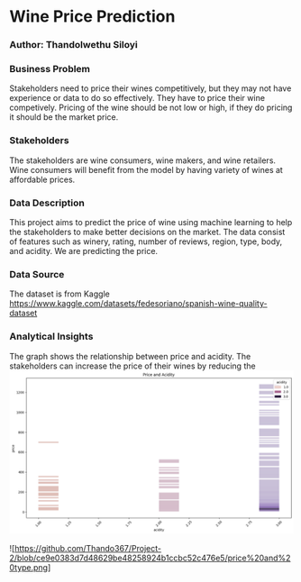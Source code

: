 # Wine Price Prediction
###  Author: Thandolwethu Siloyi

### Business Problem
Stakeholders need to price their wines competitively, but they may not have experience or data to do so effectively. They have to price their wine competively.
Pricing of the wine should be not low or high, if they do pricing it should be the market price.

### Stakeholders
The stakeholders are wine consumers, wine makers, and wine retailers. Wine consumers will benefit from the model by having variety of wines at affordable prices.

### Data Description
This project aims to predict the price of wine using machine learning to help the stakeholders to make better decisions on the market. The data consist of features such as winery, rating, number of reviews, region, type, body, and acidity. We are predicting the price.

### Data Source
The dataset is from Kaggle
https://www.kaggle.com/datasets/fedesoriano/spanish-wine-quality-dataset

### Analytical Insights
The graph shows the relationship between price and acidity. The stakeholders can increase the price of their wines by reducing the 
![Alt Text](https://github.com/Thando367/Project-2/blob/02d62901750fea04527ff41d8debf8b7e615bcf6/Price%20and%20Rating.png)



![https://github.com/Thando367/Project-2/blob/ce9e0383d7d48629be48258924b1ccbc52c476e5/price%20and%20type.png]
